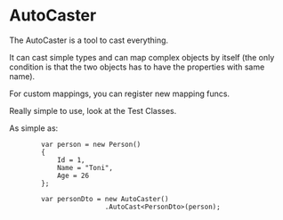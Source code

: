 # AutoCaster
The AutoCaster is a tool to cast everything.

It can cast simple types and can map complex objects by itself (the only condition is that the two objects has to have the properties with same name).

For custom mappings, you can register new mapping funcs.

Really simple to use, look at the Test Classes.


As simple as:

            var person = new Person()
            {
                Id = 1,
                Name = "Toni",
                Age = 26
            };

            var personDto = new AutoCaster()
                            .AutoCast<PersonDto>(person);
